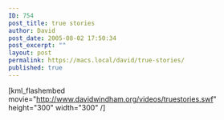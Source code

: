 ```yaml
---
ID: 754
post_title: true stories
author: David
post_date: 2005-08-02 17:50:34
post_excerpt: ""
layout: post
permalink: https://macs.local/david/true-stories/
published: true
---
```

[kml_flashembed movie="http://www.davidwindham.org/videos/truestories.swf" height="300" width="300" /] 